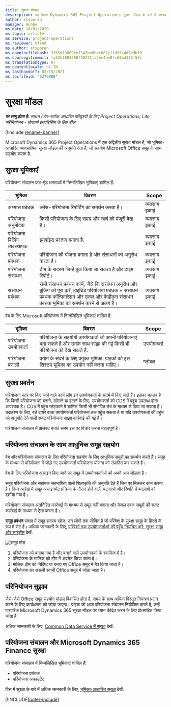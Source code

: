 ```yaml
---
title: सुरक्षा मॉडल
description: यह विषय Dynamics 365 Project Operations सुरक्षा मॉडल के बारे में जानकारी प्रदान करता है.
author: stsporen
manager: Annbe
ms.date: 10/01/2020
ms.topic: article
ms.service: project-operations
ms.reviewer: kfend
ms.author: stsporen
ms.openlocfilehash: 3f65d13809fef342be8bec682c11d95c4d9e9b19
ms.sourcegitcommit: fa32b1893286f20271fa4ec4be8fc68bd135f53c
ms.translationtype: HT
ms.contentlocale: hi-IN
ms.lasthandoff: 02/15/2021
ms.locfileid: "5276800"
---
```

# <a name="security-model"></a>सुरक्षा मॉडल

_**पर लागू होता है:** साधन / गैर-स्टॉक आधारित परिदृश्यों के लिए Project Operations, Lite परिनियोजन - प्रोफार्मा इनवॉइसिंग के लिए डील_

[!include [rename-banner](~/includes/cc-data-platform-banner.md)]

Microsoft Dynamics 365 Project Operations में एक अद्वितीय सुरक्षा मॉडल है, जो भूमिका-आधारित व्यावसायिक सुरक्षा मॉडल की अनुमति देता है, जो सहयोग Microsoft Office समूह के साथ सहयोग करता है. 


## <a name="security-roles"></a>सुरक्षा भूमिकाएँ
परियोजना संचालन फ्रंट-एंड क्षमताओं में निम्नलिखित भूमिकाएं शामिल हैं:

| भूमिका                          | विवरण                                                                                                                                                                 | Scope |
|-------------------------------|-----------------------------------------------------------------------------------------------------------------------------------------------------------------------------|------|
| अभ्यास प्रबंधक              | क्रॉस-परियोजना रिपोर्टिंग का समर्थन करता है।                                                                                                            | व्यवसाय इकाई              |
| परियोजना अनुमोदक              | किसी परियोजना के लिए समय और खर्च को मंजूरी देता है।                                                                                                                              | व्यवसाय इकाई |
| परियोजना बिलिंग व्यवस्थापक | इनवॉइस प्रस्ताव बनाता है.                                                                                                                                                 | व्यवसाय इकाई |
| परियोजना प्रबंधक               | परियोजना की योजना बनाता है और संसाधनों का अनुरोध करता है।                                                                                                                              | व्यवसाय इकाई |
| परियोजना संसाधन              | टीम के सदस्य जिन्हें बुक किया जा सकता है और टाइम रिपोर्ट।                                                                                                          | व्यवसाय इकाई|
| संसाधन प्रबंधक              | सभी संसाधन प्रबंधन कार्य, जैसे कि संसाधन अनुरोध और बुकिंग को पूरा करें, हाइब्रिड परियोजना प्रबंधक + संसाधन प्रबंधक कॉन्फ़िगरेशन और एकल और केंद्रीकृत संसाधन प्रबंधक भूमिका का समर्थन करने से अलग है। | व्यवसाय इकाई |


वेब के लिए Microsoft परियोजना में निम्नलिखित भूमिकाएं शामिल हैं:

| भूमिका           | विवरण                                                                                                        | Scope  |
|----------------|--------------------------------------------------------------------------------------------------------------------|--------|
| परियोजना उपयोगकर्ता   | परियोजना के सहयोगी उपयोगकर्ता जो अपनी परियोजनाएं बना सकते हैं और उनके साथ साझा की गई किसी भी परियोजना को देख सकते हैं. | उपयोगकर्ता   |
| परियोजना प्रणाली | प्रयोग के संदर्भ के लिए प्रयुक्त भूमिका. ग्राहकों को इस सिस्टम भूमिका का उपयोग नहीं करना चाहिए।                                    | ग्लोबल |

## <a name="security-enforcement"></a>सुरक्षा प्रवर्तन
परियोजना स्तर पर किए जाने वाले कार्य लॉग इन उपयोगकर्ता के संदर्भ में किए जाते हैं। इसका मतलब है कि किसी परियोजना को बनाने, खोलने या हटाने के लिए, उपयोगकर्ता को CDS में पहुंच उपलब्ध होना आवश्यक है। CDS में पहुंच प्लेटफार्म में शामिल किसी भी संभावित तंत्र के माध्यम से दिया जा सकता है। उदाहरण के लिए, बड़े दायरे वाला उपयोगकर्ता परियोजना तक पहुंच सकता है या यदि उपयोगकर्ता की पहुंच को अनुमति देने वाली स्पष्ट परियोजना साझा कार्रवाई की गई है।

परियोजना संचालन में प्रोजेक्ट बनाते समय इस पर विचार करना महत्वपूर्ण है।

## <a name="modern-group-collaboration-with-project-operations"></a>परियोजना संचालन के साथ आधुनिक समूह सहयोग
वेब और परियोजना संचालन के लिए परियोजना सहयोग के लिए आधुनिक समूहों का समर्थन करते हैं। समूह के माध्यम से परियोजना में जोड़े गए उपयोगकर्ता परियोजना योजना को संपादित कर सकते हैं।

वेब के लिए परियोजना असाइन किए जाने पर समूह में उपयोगकर्ताओं को अपने आप जोड़ता है।

समूह परियोजना और सहायक सहभागिता वाली शिल्पकृति की अनुमति देते हैं जिन पर मिलकर काम करना है। निम्न आरेख में समूह असाइनमेंट प्रक्रिया के दौरान होने वाली घटनाओं और स्थिति में बदलावों को दर्शाया गया है।

परियोजना संचालन अंतर्निहित कार्रवाई के माध्यम से समूह नहीं बनाता और केवल दबाव समूहों की स्पष्ट कार्रवाई के माध्यम से ऐसा करता है।

**समूह प्रबंधन** संवाद में समूह सदस्य खोज, उन लोगों तक सीमित है जो परिवेश के सुरक्षा समूह के हिस्से के रूप में सेट हैं। अधिक जानकारी के लिए, [परिवेशों तक उपयोगकर्ताओं की पहुँच नियंत्रित करें: सुरक्षा समूह और लाइसेंस](https://docs.microsoft.com/power-platform/admin/control-user-access) देखें.

![समूह मोड](./media/groupsmode.png)

1. परियोजना को बनाया गया है और बनाने वाले उपयोगकर्ता के स्वामित्व में है।
2. परियोजना के मालिक को टीम में अपडेट किया जाता है।
3. मालिक टीम को निर्दिष्ट या बनाए गए Office समूह में मैप किया जाता है।
4. परियोजना का असली स्वामी Office समूह में जोड़ा जाता है।

## <a name="deployment-recommendation"></a>परिनियोजन सुझाव
जैसे-जैसे Office समूह सहयोग मॉडल विकसित होता है, समय के साथ अधिक विस्तृत नियंत्रण प्रदान करने के लिए कार्यक्षमता को जोड़ा जाएगा। ग्राहक जो आज परियोजना संचालन नियोजित करते हैं, उन्हें पारंपरिक Microsoft Dynamics 365 सुरक्षा मॉडल पर ध्यान केंद्रित करने के लिए प्रोत्साहित किया जाता है.

अधिक जानकारी के लिए, [Common Data Service में सुरक्षा](https://docs.microsoft.com/power-platform/admin/wp-security) देखें.

## <a name="project-operations-and-microsoft-dynamics-365-finance-security"></a>परियोजना संचालन और Microsoft Dynamics 365 Finance सुरक्षा
परियोजना संचालन में निम्नलिखित भूमिकाएं शामिल हैं:

- परियोजना प्रबंधक
- परियोजना अकाउंटेंट

वित्त में सुरक्षा के बारे में अधिक जानकारी के लिए, [भूमिका-आधारित सुरक्षा](https://docs.microsoft.com/dynamics365/fin-ops-core/dev-itpro/sysadmin/role-based-security) देखें.




[!INCLUDE[footer-include](../includes/footer-banner.md)]
